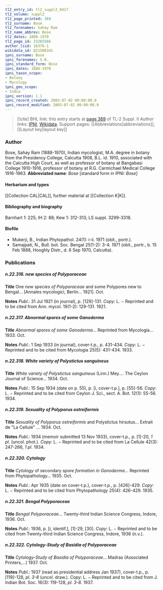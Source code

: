 ```yaml
---
tl2_entry_id: tl2_suppl2_0417
tl2_volume: suppl2
tl2_page_printed: 369
tl2_surname: Bose
tl2_forenames: Sahay Ram
tl2_name_abbrev: Bose
tl2_dates: 1888-1970
tl2_page_id: 33265566
author_lsid: 16376-1
wikidata_id: Q21506341
ipni_surname: Bose
ipni_forenames: S.R.
ipni_standard_form: Bose
ipni_dates: 1888-1970
ipni_taxon_scope: 
- Botany
- Mycology
ipni_geo_scope: 
- India
ipni_version: 1.1
ipni_record_created: 2003-07-02 00:00:00.0
ipni_record_modified: 2003-07-02 00:00:00.0
---
```


> [!cite] BHL link: this entry starts at [page 369](https://www.biodiversitylibrary.org/page/33265566) of TL-2 Suppl. II
> Author links: [IPNI](https://www.ipni.org/a/16376-1), [Wikidata](https://www.wikidata.org/wiki/Q21506341). Support pages: [[Abbreviations|abbreviations]], [[Layout key|layout key]]

### Author

Bose, Sahay Ram (1888-1970), Indian mycologist, M.A. degree in botany from the Presidency College, Calcutta 1908, B.L. id. 1910, associated with the Calcutta High Court, as well as professor of botany at Bangabasi College 1910-1916, professor of botany at R.G. Carmichael Medical College 1916-1963. 
**Abbreviated name**: *Bose* \[standard form in IPNI: *Bose*\]

#### Herbarium and types

[[Collection CAL|CAL]], further material at [[Collection K|K]].

#### Bibliography and biography

Barnhart 1: 225; IH 2: 88; Kew 1: 312-313; LS suppl. 3299-3318.

#### Biofile

- Mukerji, B., Indian Phytopathol. 24(1): i-ii. 1971 (obit., portr.).
- Samajpati, N., Bull. bot. Soc. Bengal 25(1-2): 3-4. 1971 (obit., portr., b. 15 Feb 1888, Hooghly Distr., d. 6 Sep 1970, Calcutta).

### Publications

##### n.22.316. new species of Polyporaceae

**Title**
One *new species of Polyporaceae* and some Polypores new to Bengal... \[Annales mycologici, Berlin... 1921\]. Oct.

**Notes**
*Publ*.: 31 Jul 1921 (in journal), p. \[129\]-131. *Copy*: L. − Reprinted and to be cited from Ann. mycol. 19(1-2): 129-131. 1921.

##### n.22.317. Abnormal spores of some Ganoderma

**Title**
*Abnormal spores of some Ganoderma*... Reprinted from Mycologia... 1933. Oct.

**Notes**
*Publ*.: 1 Sep 1933 (in journal), cover-t.p., p. 431-434. *Copy*: L. − Reprinted and to be cited from Mycologia 25(5): 431-434. 1933.

##### n.22.318. White variety of Polystictus sanguineus

**Title**
*White variety of Polystictus sanguineus* (Linn.) Mey.... The Ceylon Journal of Science... 1934. Oct.

**Notes**
*Publ*.: 15 Sep 1934 (date on p. 55), p. \[i, cover-t.p.\], p. \[55\]-56. *Copy*: L. − Reprinted and to be cited from Ceylon J. Sci., sect. A. Bot. 12(1): 55-56. 1934.

##### n.22.319. Sexuality of Polyporus ostreiformis

**Title**
*Sexuality of Polyporus ostreiformis* and Polystictus hirsutus... Extrait de "La Cellule" ... 1934. Oct.

**Notes**
*Publ*.: 1934 (memoir submitted 13 Nov 1933), cover-t.p., p. \[1\]-20, *1 pl*. (uncol. phot.). *Copy*: L. − Reprinted and to be cited from La Cellule 42(3): 247-266, *1 pl*. 1934.

##### n.22.320. Cytology

**Title**
*Cytology* of secondary *spore formation in Ganoderma*... Reprinted from Phytopathology... 1935. Oct.

**Notes**
*Publ*.: Apr 1935 (date on cover-t.p.), cover-t.p., p. \[426\]-429. *Copy*: L. − Reprinted and to be cited from Phytopathology 25(4): 426-429. 1935.

##### n.22.321. Bengal Polyporaceae

**Title**
*Bengal Polyporaceae*... Twenty-third Indian Science Congress, Indore, 1936. Oct.

**Notes**
*Publ*.: 1936, p. \[i, identif.\], \[1\]-29, \[30\]. *Copy*: L. − Reprinted and to be cited from Twenty-third Indian Science Congress, Indore, 1936 (n.v.).

##### n.22.322. Cytology-Study of Basidia of Polyporaceae

**Title**
*Cytology-Study of Basidia of Polyporaceae*... Madras (Associated Printers,...) 1937. Oct.

**Notes**
*Publ*.: 1937 (read as presidential address Jan 1937), cover-t.p., p. \[119\]-128, *pl. 3-8* (uncol. draw.). *Copy*: L. − Reprinted and to be cited from J. Indian Bot. Soc. 16(3): 119-128, *pl. 3-8.* 1937.

